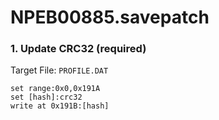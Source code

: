 # NPEB00885.savepatch

### 1. Update CRC32 (required)

Target File: `PROFILE.DAT`

```
set range:0x0,0x191A
set [hash]:crc32
write at 0x191B:[hash]
```

